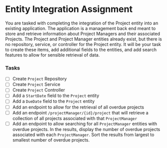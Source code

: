 # Entity Integration Assignment
You are tasked with completing the integration of the Project entity into an existing application. The application is a management back end meant to store and retrieve information about Project Managers and their associated Projects. The Project and Project Manager entities already exist, but there is no repository, service, or controller for the Project entity. It will be your task to create these items, add additional fields to the entities, and add search features to allow for sensible retrieval of data.

### Tasks
- [ ] Create `Project` Repository
- [ ] Create `Project` Service
- [ ] Create `Project` Controller
- [ ] Add a `StartDate` field to the `Project` entity
- [ ] Add a `DueDate` field to the `Project` entity
- [ ] Add an endpoint to allow for the retrieval of all overdue projects
- [ ] Add an endpoint `/projectManager/{id}/project` that will retrieve a collection of all projects associated with that `ProjectManager`
- [ ] Add an endpoint to allow searching for all `ProjectManager` entities with overdue projects. In the results, display the number of overdue projects associated with each `ProjectManager`. Sort the results from largest to smallest number of overdue projects.